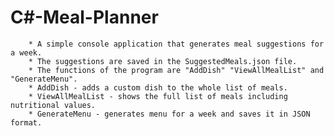 # C#-Meal-Planner

        * A simple console application that generates meal suggestions for a week.
        * The suggestions are saved in the SuggestedMeals.json file.
        * The functions of the program are "AddDish" "ViewAllMealList" and "GenerateMenu".
        * AddDish - adds a custom dish to the whole list of meals.
        * ViewAllMealList - shows the full list of meals including nutritional values.
        * GenerateMenu - generates menu for a week and saves it in JSON format.
